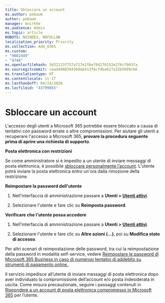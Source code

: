 ```yaml
---
title: Sbloccare un account
ms.author: pebaum
author: pebaum
manager: mnirkhe
ms.audience: Admin
ms.topic: article
ROBOTS: NOINDEX, NOFOLLOW
localization_priority: Priority
ms.collection: Adm_O365
ms.custom:
- "9002449"
- "4748"
ms.openlocfilehash: 3d32123f757a727e1f6ef04270152e276cf803fa
ms.sourcegitcommit: cead49883943b0eb413f8cf4be617a32b5099cb6
ms.translationtype: HT
ms.contentlocale: it-IT
ms.lasthandoff: 04/24/2020
ms.locfileid: "43799055"
---
```

# <a name="unlocking-an-account"></a>Sbloccare un account

L'accesso degli utenti a Microsoft 365 potrebbe essere bloccato a causa di tentativi con password errate o altre compromissioni. Per aiutare gli utenti a recuperare l'accesso a Microsoft 365, **provare la procedura seguente prima di aprire una richiesta di supporto**. 

**Posta elettronica con restrizioni**

Se come amministratore si è impedito a un utente di inviare messaggi di posta elettronica, è possibile [sbloccare personalmente l’account](https://docs.microsoft.com/microsoft-365/security/office-365-security/removing-user-from-restricted-users-portal-after-spam). L'utente potrà inviare la posta elettronica entro un'ora dalla rimozione della restrizione.

**Reimpostare la password dell'utente**

1. Nell'interfaccia di amministrazione passare a **Utenti > [Utenti attivi](https://admin.microsoft.com/Adminportal/Home?source=applauncher#/users)**.

2. Selezionare l'utente e fare clic su **Reimposta password**.

**Verificare che l'utente possa accedere**

1. Nell'interfaccia di amministrazione passare a **Utenti > [Utenti attivi](https://admin.microsoft.com/Adminportal/Home?source=applauncher#/users)**.

2. Selezionare l'utente e fare clic su **Altre azioni (...)**, poi su **Modifica stato di accesso**.

Per altri scenari di reimpostazione delle password, tra cui la reimpostazione della password in modalità self-service, vedere [Reimpostare le password di Microsoft 365 Business in caso di numerosi tentativi di addebito su strumenti di pagamento online.](https://docs.microsoft.com/microsoft-365/admin/add-users/reset-passwords?view=o365-worldwide).

Il servizio impedisce all’utente di inviare messaggi di posta elettronica dopo aver individuato la compromissione dell’account e/o posta indesiderata in uscita. Come misura precauzionale, seguire i passaggi contenuti in [Rispondere a un account di posta elettronica compromesso in Microsoft 365](https://docs.microsoft.com/office365/securitycompliance/responding-to-a-compromised-email-account) per l’utente.
